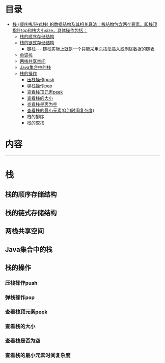 
# 目录

* [栈 (顺序栈/链式栈) 的数据结构及其相关算法：栈结构包含两个要素，即栈顶指针top和栈大小size，具体操作包括：](#栈)
  * [栈的顺序存储结构](#栈的顺序存储结构)
  * [栈的链式存储结构](#栈的链式存储结构)
    * 链栈--- 链栈实际上就是一个只能采用头插法插入或删除数据的链表
  * [单调栈](https://leetcode-solution-leetcode-pp.gitbook.io/leetcode-solution/thinkings/monotone-stack)
  * [两栈共享空间](https://zhuanlan.zhihu.com/p/114688589)
  * [Java集合中的栈](https://my.oschina.net/Clarences/blog/1594597)
  * [栈的操作](#栈的操作)
    - [压栈操作push](#压栈操作push)
    - [弹栈操作pop](#弹栈操作pop)
    - [查看栈顶元素peek](#查看栈顶元素peek)
    - [查看栈的大小](#查看栈的大小)  
    - [查看栈是否为空](#查看栈是否为空)
    - [查看栈的最小元素(O(1)时间复杂度)](#查看栈的最小元素时间复杂度)
    - 栈的排序
    - 栈的查找


# 内容
-----

# 栈
## 栈的顺序存储结构
## 栈的链式存储结构
## 两栈共享空间
## Java集合中的栈
## 栈的操作
### 压栈操作push
### 弹栈操作pop
### 查看栈顶元素peek
### 查看栈的大小
### 查看栈是否为空
### 查看栈的最小元素时间复杂度


